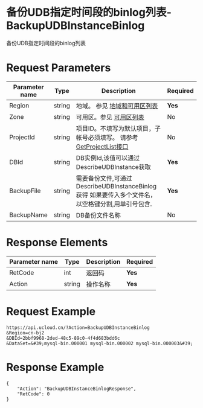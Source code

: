 # 备份UDB指定时间段的binlog列表-BackupUDBInstanceBinlog

备份UDB指定时间段的binlog列表

# Request Parameters
|Parameter name|Type|Description|Required|
|---|---|---|---|
|Region|string|地域。 参见 [地域和可用区列表](api/summary/regionlist)|**Yes**|
|Zone|string|可用区。参见 [可用区列表](api/summary/regionlist)|No|
|ProjectId|string|项目ID。不填写为默认项目，子帐号必须填写。 请参考[GetProjectList接口](api/summary/get_project_list)|No|
|DBId|string|DB实例Id,该值可以通过DescribeUDBInstance获取|**Yes**|
|BackupFile|string|需要备份文件,可通过DescribeUDBInstanceBinlog获得 如果要传入多个文件名，以空格键分割,用单引号包含.|**Yes**|
|BackupName|string|DB备份文件名称|No|

# Response Elements
|Parameter name|Type|Description|Required|
|---|---|---|---|
|RetCode|int|返回码|**Yes**|
|Action|string|操作名称|**Yes**|

# Request Example
```
https://api.ucloud.cn/?Action=BackupUDBInstanceBinlog
&Region=cn-bj2
&DBId=2bbf9968-2ded-48c5-89c0-4f4d683bdd6c
&DataSet=&#39;mysql-bin.000001 mysql-bin.000002 mysql-bin.000003&#39;
```

# Response Example
```
{
    "Action": "BackupUDBInstanceBinlogResponse", 
    "RetCode": 0
}
```

